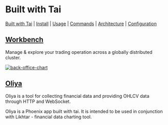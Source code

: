 # Built with Tai

[Built with Tai](./BUILT_WITH_TAI.md) | [Install](../README.md#install) | [Usage](../README.md#usage) | [Commands](./COMMANDS.md) | [Architecture](./ARCHITECTURE.md) | [Configuration](./CONFIGURATION.md)

## [Workbench](https://github.com/fremantle-industries/workbench)

Manage & explore your trading operation across a globally distributed cluster.

[![back-office-chart](https://github.com/fremantle-industries/workbench/blob/master/docs/live-balance-snapshots.png)](https://github.com/fremantle-industries/workbench)

## [Oliya](https://github.com/blacksmith-capital/oliya)

Oliya is a tool for collecting financial data and providing OHLCV data through HTTP and WebSocket.

Oliya is a Phoenix app built with tai. It is intended to be used in conjunction with Likhtar - financial data charting tool.
